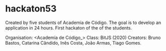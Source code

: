 # hackaton53

Created by five students of Academia de Código. The goal is to develop an application in 24 hours. First hackaton of the of the students.

Organisation: 
	<Academia de Código_>
Class: 
	BitJS (2020)
Creators: 
	Bruno Bastos,
	Catarina Cândido,
	Inês Costa, 
	João Armas,
	Tiago Gomes.	

